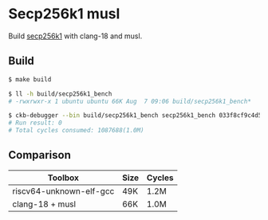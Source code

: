 # Secp256k1 musl

Build [secp256k1](https://github.com/nervosnetwork/secp256k1) with clang-18 and musl.

## Build

```sh
$ make build

$ ll -h build/secp256k1_bench
# -rwxrwxr-x 1 ubuntu ubuntu 66K Aug  7 09:06 build/secp256k1_bench*

$ ckb-debugger --bin build/secp256k1_bench secp256k1_bench 033f8cf9c4d51a33206a6c1c6b27d2cc5129daa19dbd1fc148d395284f6b26411f 304402203679d909f43f073c7c1dcf8468a485090589079ee834e6eed92fea9b09b06a2402201e46f1075afa18f306715e7db87493e7b7e779569aa13c64ab3d09980b3560a3 foo bar
# Run result: 0
# Total cycles consumed: 1087688(1.0M)
```

## Comparison

|         Toolbox         | Size | Cycles |
| ----------------------- | ---- | ------ |
| riscv64-unknown-elf-gcc | 49K  | 1.2M   |
| clang-18 + musl         | 66K  | 1.0M   |
